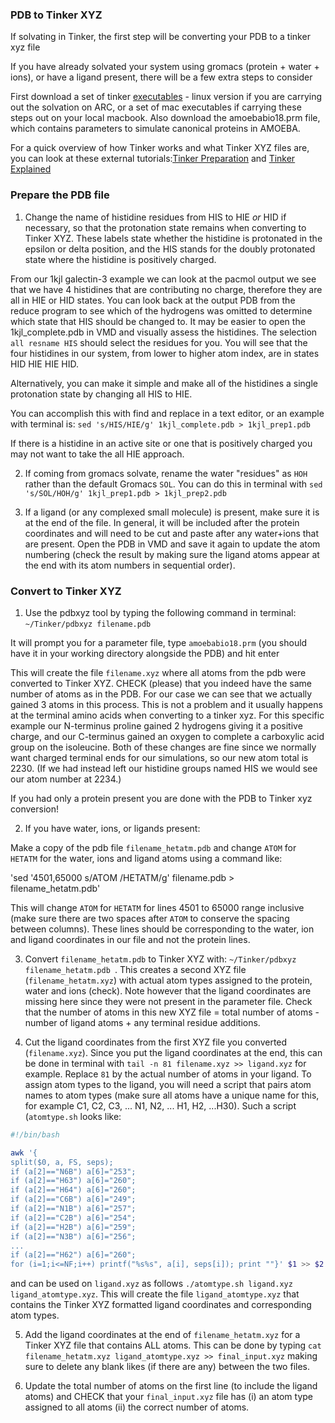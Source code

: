 

### PDB to Tinker XYZ

If solvating in Tinker, the first step will be converting your PDB to a tinker xyz file

If you have already solvated your system using gromacs (protein + water + ions), or have a ligand present, there will be a few extra steps to consider 

First download a set of tinker [executables](https://dasher.wustl.edu/tinker/) - linux version if you are carrying out the solvation on ARC, or a set of mac executables if carrying these steps out on your local macbook. Also download the amoebabio18.prm file, which contains parameters to simulate canonical proteins in AMOEBA. 

For a quick overview of how Tinker works and what Tinker XYZ files are, you can look at these external tutorials:[Tinker Preparation](https://tinker-hp.org/wp-content/uploads/2022/10/Tinker_preparation_tutorial.pdf) and [Tinker Explained](http://chembytes.wikidot.com/tinker-s-wiki)


### Prepare the PDB file
1) Change the name of histidine residues from HIS to HIE *or* HID if necessary, so that the protonation state remains when converting to Tinker XYZ. These labels state whether the histidine is protonated in the epsilon or delta position, and the HIS stands for the doubly protonated state where the histidine is positively charged.

From our 1kjl galectin-3 example we can look at the pacmol output we see that we have 4 histidines that are contributing no charge, therefore they are all in HIE or HID states. You can look back at the output PDB from the reduce program to see which of the hydrogens was omitted to determine which state that HIS should be changed to. It may be easier to open the 1kjl_complete.pdb in VMD and visually assess the histidines. The selection `all resname HIS` should select the residues for you. You will see that the four histidines in our system, from lower to higher atom index, are in states HID HIE HIE HID.

Alternatively, you can make it simple and make all of the histidines a single protonation state by changing all HIS to HIE.

You can accomplish this with find and replace in a text editor, or an example with terminal is:
`sed 's/HIS/HIE/g' 1kjl_complete.pdb > 1kjl_prep1.pdb`

If there is a histidine in an active site or one that is positively charged you may not want to take the all HIE approach.


2) If coming from gromacs solvate, rename the water "residues" as `HOH` rather than the default Gromacs `SOL`. You can do this in terminal with `sed 's/SOL/HOH/g' 1kjl_prep1.pdb > 1kjl_prep2.pdb` 

3) If a ligand (or any complexed small molecule) is present, make sure it is at the end of the file. In general, it will be included after the protein coordinates and will need to be cut and paste after any water+ions that are present. Open the PDB in VMD and save it again to update the atom numbering (check the result by making sure the ligand atoms appear at the end with its atom numbers in sequential order). 



### Convert to Tinker XYZ
1) Use the pdbxyz tool by typing the following command in terminal: `~/Tinker/pdbxyz filename.pdb`

  It will prompt you for a parameter file, type `amoebabio18.prm` (you should have it in your working directory alongside the PDB) and hit enter

This will create the file `filename.xyz` where all atoms from the pdb were converted to Tinker XYZ. CHECK (please) that you indeed have the same number of atoms as in the PDB. For our case we can see that we actually gained 3 atoms in this process. This is not a problem and it usually happens at the terminal amino acids when converting to a tinker xyz. For this specific example our N-terminus proline gained 2 hydrogens giving it a positive charge, and our C-terminus gained an oxygen to complete a carboxylic acid group on the isoleucine. Both of these changes are fine since we normally want charged terminal ends for our simulations, so our new atom total is 2230. (If we had instead left our histidine groups named HIS we would see our atom number at 2234.)

If you had only a protein present you are done with the PDB to Tinker xyz conversion!

2) If you have water, ions, or ligands present:

Make a copy of the pdb file `filename_hetatm.pdb` and change `ATOM` for `HETATM` for the water, ions and ligand atoms using a command like:

'sed '4501,65000 s/ATOM  /HETATM/g' filename.pdb > filename_hetatm.pdb'

This will change `ATOM` for `HETATM` for lines 4501 to 65000 range inclusive (make sure there are two spaces after `ATOM` to conserve the spacing between columns). These lines should be corresponding to the water, ion and ligand coordinates in our file and not the protein lines.

3) Convert `filename_hetatm.pdb` to Tinker XYZ with: `~/Tinker/pdbxyz filename_hetatm.pdb `. This creates a second XYZ file (`filename_hetatm.xyz`) with actual atom types assigned to the protein, water and ions (check). Note however that the ligand coordinates are missing here since they were not present in the parameter file. Check that the number of atoms in this new XYZ file = total number of atoms - number of ligand atoms + any terminal residue additions. 

4) Cut the ligand coordinates from the first XYZ file you converted (`filename.xyz`). Since you put the ligand coordinates at the end, this can be done in terminal with `tail -n 81 filename.xyz >> ligand.xyz` for example. Replace `81` by the actual number of atoms in your ligand. To assign atom types to the ligand, you will need a script that pairs atom names to atom types (make sure all atoms have a unique name for this, for example C1, C2, C3, ... N1, N2, ... H1, H2, ...H30). Such a script (`atomtype.sh` looks like:

```sh
#!/bin/bash

awk '{
split($0, a, FS, seps);
if (a[2]=="N6B") a[6]="253";
if (a[2]=="H63") a[6]="260";
if (a[2]=="H64") a[6]="260";
if (a[2]=="C6B") a[6]="249";
if (a[2]=="N1B") a[6]="257";
if (a[2]=="C2B") a[6]="254";
if (a[2]=="H2B") a[6]="259";
if (a[2]=="N3B") a[6]="256";
...
if (a[2]=="H62") a[6]="260";
for (i=1;i<=NF;i++) printf("%s%s", a[i], seps[i]); print ""}' $1 >> $2

```

and can be used on `ligand.xyz` as follows `./atomtype.sh ligand.xyz ligand_atomtype.xyz`. This will create the file `ligand_atomtype.xyz` that contains the Tinker XYZ formatted ligand coordinates and corresponding atom types. 

5) Add the ligand coordinates at the end of `filename_hetatm.xyz` for a Tinker XYZ file that contains ALL atoms. This can be done by typing `cat filename_hetatm.xyz ligand_atomtype.xyz >> final_input.xyz` making sure to delete any blank likes (if there are any) between the two files. 

6) Update the total number of atoms on the first line (to include the ligand atoms) and CHECK that your `final_input.xyz` file has (i) an atom type assigned to all atoms (ii) the correct number of atoms. 








